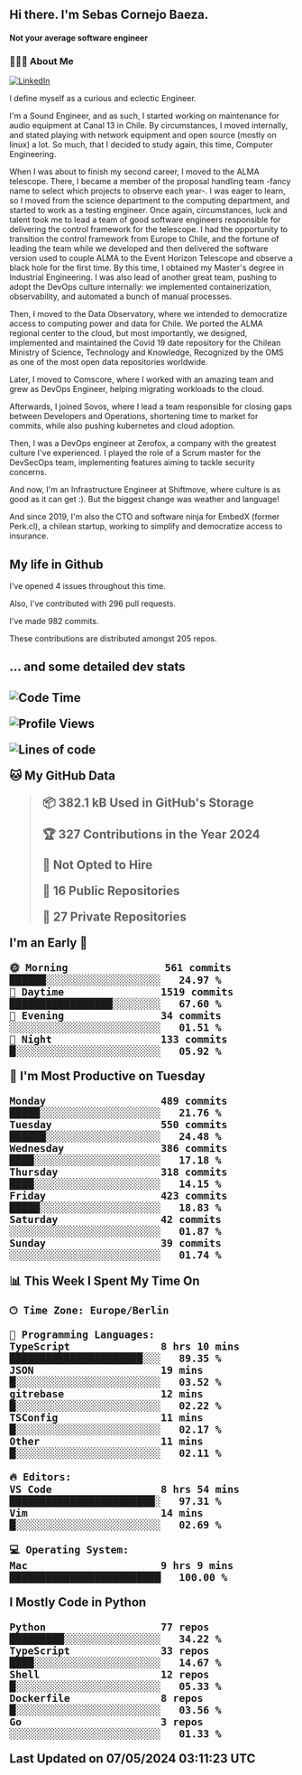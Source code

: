 <h2> Hi there.  I'm Sebas Cornejo Baeza.</h2>
<h4> Not your average software engineer</h4>
<h3> 👨🏻‍💻 About Me </h3>
<a href="http://linkedin.com/in/sebastian-cornejo-baeza/"><img alt="LinkedIn" src="https://img.shields.io/badge/Sebas%20Cornejo%20-informational?style=appveyor&logo=linkedin"></a>


I define myself as a curious and eclectic Engineer.

I'm a Sound Engineer, and as such, I started working on maintenance for audio equipment at Canal 13 in Chile.
By circumstances, I moved internally, and stated playing with network equipment and open source (mostly on linux) 
a lot. So much, that I decided to study again, this time, Computer Engineering.

When I was about to finish my second career, I moved to the ALMA telescope. There, I became a member of the proposal handling team
-fancy name to select which projects to observe each year-. 
I was eager to learn, so I moved from the science department to the computing department, and started to work as 
a testing engineer. Once again, circumstances, luck and talent took me to lead a team of good software engineers 
responsible for delivering the control framework for the telescope. I had the opportunity to transition the control framework from
Europe to Chile, and the fortune of leading the team while we developed and then delivered the software
version used to couple ALMA to the Event Horizon Telescope and observe a black hole for the first time.
By this time, I obtained my Master's degree in Industrial Engineering.
I was also lead of another great team, pushing to adopt the DevOps culture internally: we implemented containerization, observability, and automated a bunch of manual processes.

Then, I moved to the Data Observatory, where we intended to democratize access to computing power
and data for Chile. We ported the ALMA regional center to the cloud, but most importantly, we designed, implemented
and maintained the Covid 19 date repository for the Chilean Ministry of Science, Technology and Knowledge, Recognized by the OMS as one of the most open
data repositories worldwide.

Later, I moved to Comscore, where I worked with an amazing team and grew as DevOps Engineer, helping migrating workloads to the cloud.

Afterwards, I joined Sovos, where I lead a team responsible for closing gaps between Developers and Operations, shortening time to market for commits, while
also pushing kubernetes and cloud adoption.

Then, I was a DevOps engineer at Zerofox, a company with the greatest culture I've experienced. I played the role of a Scrum master for the DevSecOps team,
implementing features aiming to tackle security concerns.

And now, I'm an Infrastructure Engineer at Shiftmove, where culture is as good as it can get :). But the biggest change was weather and language!
 
And since 2019, I'm also the CTO and software ninja for EmbedX (former Perk.cl), a chilean startup, working to simplify and democratize access to insurance.

<h2> My life in Github </h2>

I've opened 4 issues throughout this time.

Also, I've contributed with 296 pull requests.

I've made 982 commits.

These contributions are distributed amongst 205 repos.

<h2>... and some detailed dev stats<h2>

<!--START_SECTION:waka-->
![Code Time](http://img.shields.io/badge/Code%20Time-728%20hrs%2056%20mins-blue)

![Profile Views](http://img.shields.io/badge/Profile%20Views-5-blue)

![Lines of code](https://img.shields.io/badge/From%20Hello%20World%20I%27ve%20Written-983.8%20thousand%20lines%20of%20code-blue)

**🐱 My GitHub Data** 

> 📦 382.1 kB Used in GitHub's Storage 
 > 
> 🏆 327 Contributions in the Year 2024
 > 
> 🚫 Not Opted to Hire
 > 
> 📜 16 Public Repositories 
 > 
> 🔑 27 Private Repositories 
 > 
**I'm an Early 🐤** 

```text
🌞 Morning                561 commits         ██████░░░░░░░░░░░░░░░░░░░   24.97 % 
🌆 Daytime                1519 commits        █████████████████░░░░░░░░   67.60 % 
🌃 Evening                34 commits          ░░░░░░░░░░░░░░░░░░░░░░░░░   01.51 % 
🌙 Night                  133 commits         █░░░░░░░░░░░░░░░░░░░░░░░░   05.92 % 
```
📅 **I'm Most Productive on Tuesday** 

```text
Monday                   489 commits         █████░░░░░░░░░░░░░░░░░░░░   21.76 % 
Tuesday                  550 commits         ██████░░░░░░░░░░░░░░░░░░░   24.48 % 
Wednesday                386 commits         ████░░░░░░░░░░░░░░░░░░░░░   17.18 % 
Thursday                 318 commits         ████░░░░░░░░░░░░░░░░░░░░░   14.15 % 
Friday                   423 commits         █████░░░░░░░░░░░░░░░░░░░░   18.83 % 
Saturday                 42 commits          ░░░░░░░░░░░░░░░░░░░░░░░░░   01.87 % 
Sunday                   39 commits          ░░░░░░░░░░░░░░░░░░░░░░░░░   01.74 % 
```


📊 **This Week I Spent My Time On** 

```text
🕑︎ Time Zone: Europe/Berlin

💬 Programming Languages: 
TypeScript               8 hrs 10 mins       ██████████████████████░░░   89.35 % 
JSON                     19 mins             █░░░░░░░░░░░░░░░░░░░░░░░░   03.52 % 
gitrebase                12 mins             █░░░░░░░░░░░░░░░░░░░░░░░░   02.22 % 
TSConfig                 11 mins             █░░░░░░░░░░░░░░░░░░░░░░░░   02.17 % 
Other                    11 mins             █░░░░░░░░░░░░░░░░░░░░░░░░   02.11 % 

🔥 Editors: 
VS Code                  8 hrs 54 mins       ████████████████████████░   97.31 % 
Vim                      14 mins             █░░░░░░░░░░░░░░░░░░░░░░░░   02.69 % 

💻 Operating System: 
Mac                      9 hrs 9 mins        █████████████████████████   100.00 % 
```

**I Mostly Code in Python** 

```text
Python                   77 repos            █████████░░░░░░░░░░░░░░░░   34.22 % 
TypeScript               33 repos            ████░░░░░░░░░░░░░░░░░░░░░   14.67 % 
Shell                    12 repos            █░░░░░░░░░░░░░░░░░░░░░░░░   05.33 % 
Dockerfile               8 repos             █░░░░░░░░░░░░░░░░░░░░░░░░   03.56 % 
Go                       3 repos             ░░░░░░░░░░░░░░░░░░░░░░░░░   01.33 % 
```




 Last Updated on 07/05/2024 03:11:23 UTC
<!--END_SECTION:waka-->
